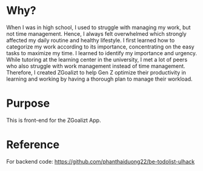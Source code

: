 # Why?
When I was in high school, I used to struggle with managing my work, but not time management. Hence, I always felt overwhelmed which strongly affected my daily routine and healthy lifestyle. I first learned how to categorize my work according to its importance, concentrating on the easy tasks to maximize my time. I learned to identify my importance and urgency. While tutoring at the learning center in the university, I met a lot of peers who also struggle with work management instead of time management. Therefore, I created ZGoalizt to help Gen Z optimize their productivity in learning and working by having a thorough plan to manage their workload. 

# Purpose
This is front-end for the ZGoalizt App.

# Reference
For backend code: https://github.com/phanthaiduong22/be-todolist-ulhack
